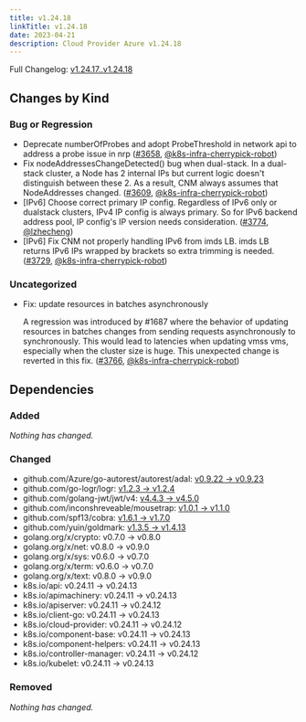 ```yaml
---
title: v1.24.18
linkTitle: v1.24.18
date: 2023-04-21
description: Cloud Provider Azure v1.24.18
---
```

Full Changelog: [v1.24.17..v1.24.18](https://github.com/kubernetes-sigs/cloud-provider-azure/compare/v1.24.17...v1.24.18)

## Changes by Kind

### Bug or Regression

- Deprecate numberOfProbes and adopt ProbeThreshold in network api to address a probe issue in nrp ([#3658](https://github.com/kubernetes-sigs/cloud-provider-azure/pull/3658), [@k8s-infra-cherrypick-robot](https://github.com/k8s-infra-cherrypick-robot))
- Fix nodeAddressesChangeDetected() bug when dual-stack. In a dual-stack cluster, a Node has 2 internal IPs but current logic doesn't distinguish between these 2. As a result, CNM always assumes that NodeAddresses changed. ([#3609](https://github.com/kubernetes-sigs/cloud-provider-azure/pull/3609), [@k8s-infra-cherrypick-robot](https://github.com/k8s-infra-cherrypick-robot))
- [IPv6] Choose correct primary IP config. Regardless of IPv6 only or dualstack clusters, IPv4 IP config is always primary. So for IPv6 backend address pool, IP config's IP version needs consideration. ([#3774](https://github.com/kubernetes-sigs/cloud-provider-azure/pull/3774), [@lzhecheng](https://github.com/lzhecheng))
- [IPv6] Fix CNM not properly handling IPv6 from imds LB. imds LB returns IPv6 IPs wrapped by brackets so extra trimming is needed. ([#3729](https://github.com/kubernetes-sigs/cloud-provider-azure/pull/3729), [@k8s-infra-cherrypick-robot](https://github.com/k8s-infra-cherrypick-robot))

### Uncategorized

- Fix: update resources in batches asynchronously
  
  A regression was introduced by #1687 where the behavior of updating resources in batches changes from sending requests asynchronously to synchronously. This would lead to latencies when updating vmss vms, especially when the cluster size is huge. This unexpected change is reverted in this fix. ([#3766](https://github.com/kubernetes-sigs/cloud-provider-azure/pull/3766), [@k8s-infra-cherrypick-robot](https://github.com/k8s-infra-cherrypick-robot))

## Dependencies

### Added
_Nothing has changed._

### Changed
- github.com/Azure/go-autorest/autorest/adal: [v0.9.22 → v0.9.23](https://github.com/Azure/go-autorest/autorest/adal/compare/v0.9.22...v0.9.23)
- github.com/go-logr/logr: [v1.2.3 → v1.2.4](https://github.com/go-logr/logr/compare/v1.2.3...v1.2.4)
- github.com/golang-jwt/jwt/v4: [v4.4.3 → v4.5.0](https://github.com/golang-jwt/jwt/v4/compare/v4.4.3...v4.5.0)
- github.com/inconshreveable/mousetrap: [v1.0.1 → v1.1.0](https://github.com/inconshreveable/mousetrap/compare/v1.0.1...v1.1.0)
- github.com/spf13/cobra: [v1.6.1 → v1.7.0](https://github.com/spf13/cobra/compare/v1.6.1...v1.7.0)
- github.com/yuin/goldmark: [v1.3.5 → v1.4.13](https://github.com/yuin/goldmark/compare/v1.3.5...v1.4.13)
- golang.org/x/crypto: v0.7.0 → v0.8.0
- golang.org/x/net: v0.8.0 → v0.9.0
- golang.org/x/sys: v0.6.0 → v0.7.0
- golang.org/x/term: v0.6.0 → v0.7.0
- golang.org/x/text: v0.8.0 → v0.9.0
- k8s.io/api: v0.24.11 → v0.24.13
- k8s.io/apimachinery: v0.24.11 → v0.24.13
- k8s.io/apiserver: v0.24.11 → v0.24.12
- k8s.io/client-go: v0.24.11 → v0.24.13
- k8s.io/cloud-provider: v0.24.11 → v0.24.12
- k8s.io/component-base: v0.24.11 → v0.24.13
- k8s.io/component-helpers: v0.24.11 → v0.24.13
- k8s.io/controller-manager: v0.24.11 → v0.24.12
- k8s.io/kubelet: v0.24.11 → v0.24.13

### Removed
_Nothing has changed._

